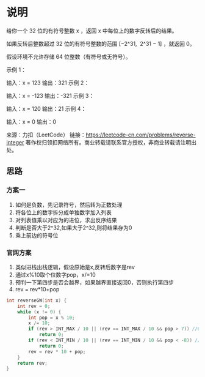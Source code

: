 # 说明

给你一个 32 位的有符号整数 x ，返回 x 中每位上的数字反转后的结果。

如果反转后整数超过 32 位的有符号整数的范围 [−2^31,  2^31 − 1] ，就返回 0。

假设环境不允许存储 64 位整数（有符号或无符号）。

示例 1：

输入：x = 123
输出：321
示例 2：

输入：x = -123
输出：-321
示例 3：

输入：x = 120
输出：21
示例 4：

输入：x = 0
输出：0

来源：力扣（LeetCode）
链接：https://leetcode-cn.com/problems/reverse-integer
著作权归领扣网络所有。商业转载请联系官方授权，非商业转载请注明出处。

## 思路

### 方案一

1. 如何是负数，先记录符号，然后转为正数处理
2. 将各位上的数字拆分成单独数字加入列表
3. 对列表值乘以对应为的进位，求出反序结果
4. 判断是否大于2^32,如果大于2^32,则将结果存为0
5. 乘上前边的符号位

### 官网方案

1. 类似进栈出栈逻辑，假设原始是x,反转后数字是rev
2. 通过x%10取个位数字pop，x/=10
3. 预判一下第四步是否会越界，如果越界直接返回0，否则执行第四步
4. rev = rev*10+pop

```C++
int reverseGW(int x) {
    int rev = 0;
    while (x != 0) {
        int pop = x % 10;
        x /= 10;
        if (rev > INT_MAX / 10 || (rev == INT_MAX / 10 && pop > 7)) //0x7F FF FF FF
            return 0;
        if (rev < INT_MIN / 10 || (rev == INT_MIN / 10 && pop < -8)) //0x8F FF FF FF
            return 0;
        rev = rev * 10 + pop;
    }
    return rev;
}
```
